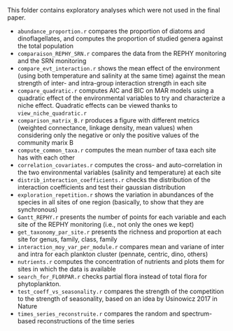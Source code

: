 This folder contains exploratory analyses which were not used in the final paper. 

* `abundance_proportion.r` compares the proportion of diatoms and dinoflagellates, and computes the proportion of studied genera against the total population
* `comparaison_REPHY_SRN.r` compares the data from the REPHY monitoring and the SRN monitoring
* `compare_evt_interaction.r` shows the mean effect of the environment (using both temperature and salinity at the same time) against the mean strength of inter- and intra-group interaction strength in each site
* `compare_quadratic.r` computes AIC and BIC on MAR models using a quadratic effect of the environmental variables to try and characterize a niche effect. Quadratic effects can be viewed thanks to `view_niche_quadratic.r` 
* `comparison_matrix_B.r` produces a figure with different metrics (weighted connectance, linkage density, mean values) when considering only the negative or only the positive values of the community marix B
* `compute_common_taxa.r` computes the mean number of taxa each site has with each other
* `correlation_covariates.r` computes the cross- and auto-correlation in the two environmental variables (salinity and temperature) at each site
* `distrib_interaction_coefficients.r` checks the distribution of the interaction coefficients and test their gaussian distribution
* `exploration_repetition.r` shows the variation in abundances of the species in all sites of one region (basically, to show that they are synchronous)
* `Gantt_REPHY.r` presents the number of points for each variable and each site of the REPHY monitoring (i.e., not only the ones we kept)
* `get_taxonomy_par_site.r` presents the richness and proportion at each site for genus, family, class, family
* `interaction_moy_var_per_module.r` compares mean and variane of inter and intra for each plankton cluster (pennate, centric, dino, others) 
* `nutrients.r` computes the concentration of nutrients and plots them for sites in which the data is available
* `search_for_FLORPAR.r` checks partial flora instead of total flora for phytoplankton. 
* `test_coeff_vs_seasonality.r` compares the strength of the competition to the strength of seasonality, based on an idea by Usinowicz 2017 in Nature
* `times_series_reconstruite.r` compares the random and spectrum-based reconstructions of the time series
